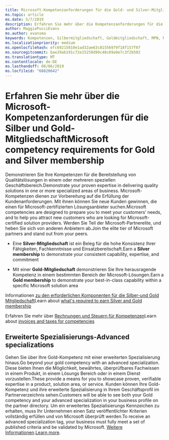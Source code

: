 ```yaml
---
title: Microsoft-Kompetenzanforderungen für die Gold- und Silver-Mitgliedschaft | Partner Center
ms.topic: article
ms.date: 5/7/2019
description: Erfahren Sie mehr über die Kompetenzanforderungen für die Mitgliedschaftsstufen Silber und Gold.
author: MaggiePucciEvans
ms.author: evansma
keywords: Kompetenzen, Silbermitgliedschaft, Goldmitgliedschaft, MPN, Maps, Kompetenz, Microsoft Partner Network, Netzwerk Mitgliedschaft, erweiterte Spezialisierung
ms.localizationpriority: medium
ms.openlocfilehash: efc69215010e1ad32ae63c81556979f18f157f07
ms.sourcegitcommit: bae29ab191c72e15259d99c40c69a9e7c3f2b502
ms.translationtype: MT
ms.contentlocale: de-DE
ms.lasthandoff: 08/06/2019
ms.locfileid: "68820642"
---
```

# <a name="microsoft-competency-requirements-for-gold-and-silver-membership"></a><span data-ttu-id="c52e2-104">Erfahren Sie mehr über die Microsoft-Kompetenzanforderungen für die Silber und Gold-Mitgliedschaft</span><span class="sxs-lookup"><span data-stu-id="c52e2-104">Microsoft competency requirements for Gold and Silver membership</span></span>


<span data-ttu-id="c52e2-105">Demonstrieren Sie Ihre Kompetenzen für die Bereitstellung von Qualitätslösungen in einem oder mehreren speziellen Geschäftsbereich.</span><span class="sxs-lookup"><span data-stu-id="c52e2-105">Demonstrate your proven expertise in delivering quality solutions in one or more specialized areas of business.</span></span> <span data-ttu-id="c52e2-106">Microsoft-Kompetenzen dienen zur Vorbereitung auf die Erfüllung der Kundenanforderungen. Mit ihnen können Sie neue Kunden gewinnen, die einen für Microsoft-zertifizierten Lösungsanbieter suchen.</span><span class="sxs-lookup"><span data-stu-id="c52e2-106">Microsoft competencies are designed to prepare you to meet your customers’ needs, and to help you attract new customers who are looking for Microsoft-certified solution providers.</span></span> <span data-ttu-id="c52e2-107">Werden Sie Teil der Microsoft-Partnerelite, und heben Sie sich von anderen Anbietern ab.</span><span class="sxs-lookup"><span data-stu-id="c52e2-107">Join the elite tier of Microsoft partners and stand out from your peers.</span></span>

- <span data-ttu-id="c52e2-108">Eine **Silver-Mitgliedschaft** ist ein Beleg für die hohe Konsistenz Ihrer Fähigkeiten, Fachkenntnisse und Einsatzbereitschaft.</span><span class="sxs-lookup"><span data-stu-id="c52e2-108">Earn a **Silver membership** to demonstrate your consistent capability, expertise, and commitment</span></span>

- <span data-ttu-id="c52e2-109">Mit einer **Gold-Mitgliedschaft** demonstrieren Sie Ihre herausragende Kompetenz in einem bestimmten Bereich der Microsoft-Lösungen.</span><span class="sxs-lookup"><span data-stu-id="c52e2-109">Earn a **Gold membership** to demonstrate your best-in-class capability within a specific Microsoft solution area</span></span>

<span data-ttu-id="c52e2-110">Informationen [zu den erforderlichen Komponenten für die Silber-und Gold Mitgliedschaft](https://partner.microsoft.com/membership/competencies)</span><span class="sxs-lookup"><span data-stu-id="c52e2-110">Learn about [what's required to earn Silver and Gold membership](https://partner.microsoft.com/membership/competencies)</span></span>

<span data-ttu-id="c52e2-111">Erfahren Sie mehr über [Rechnungen und Steuern für Kompetenzen](mpn-view-print-maps-invoice.md)</span><span class="sxs-lookup"><span data-stu-id="c52e2-111">Learn about [invoices and taxes for competencies](mpn-view-print-maps-invoice.md)</span></span>

## <a name="advanced-specializations"></a><span data-ttu-id="c52e2-112">Erweiterte Spezialisierungs-</span><span class="sxs-lookup"><span data-stu-id="c52e2-112">Advanced specializations</span></span>

<span data-ttu-id="c52e2-113">Gehen Sie über Ihre Gold-Kompetenz mit einer erweiterten Spezialisierung hinaus.</span><span class="sxs-lookup"><span data-stu-id="c52e2-113">Go beyond your gold competency with an advanced specialization.</span></span> <span data-ttu-id="c52e2-114">Diese bieten Ihnen die Möglichkeit, bewährtes, überprüfbares Fachwissen in einem Produkt, in einem Lösungs Bereich oder in einem Dienst vorzustellen.</span><span class="sxs-lookup"><span data-stu-id="c52e2-114">These provide a means for you to showcase proven, verifiable expertise in a product, solution area, or service.</span></span> <span data-ttu-id="c52e2-115">Kunden können Ihre Gold-Kompetenz und ihre erweiterte Spezialisierung in Ihrem Geschäftsprofil im Partnerverzeichnis sehen.</span><span class="sxs-lookup"><span data-stu-id="c52e2-115">Customers will be able to see both your Gold competency and your advanced specialization in your business profile on the partner directory.</span></span> <span data-ttu-id="c52e2-116">Um ein erweitertes Spezialisierungs Kennzeichen zu erhalten, muss Ihr Unternehmen einen Satz veröffentlichter Kriterien vollständig erfüllen und von Microsoft überprüft werden.</span><span class="sxs-lookup"><span data-stu-id="c52e2-116">To receive an advanced specialization tag, your business must fully meet a set of published criteria and be validated by Microsoft.</span></span> <span data-ttu-id="c52e2-117">[Weitere Informationen](https://partner.microsoft.com/membership/competencies#tab-content-2).</span><span class="sxs-lookup"><span data-stu-id="c52e2-117">[Learn more](https://partner.microsoft.com/membership/competencies#tab-content-2).</span></span> 